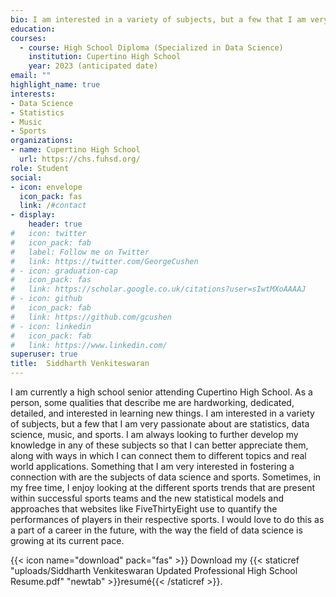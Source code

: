 ```yaml
---
bio: I am interested in a variety of subjects, but a few that I am very passionate about are statistics, data science, music, and sports.
education: 
courses:
  - course: High School Diploma (Specialized in Data Science)
    institution: Cupertino High School
    year: 2023 (anticipated date)
email: ""
highlight_name: true
interests:
- Data Science
- Statistics
- Music
- Sports
organizations:
- name: Cupertino High School
  url: https://chs.fuhsd.org/
role: Student
social:
- icon: envelope
  icon_pack: fas
  link: /#contact
- display:
    header: true
#   icon: twitter
#   icon_pack: fab
#   label: Follow me on Twitter
#   link: https://twitter.com/GeorgeCushen
# - icon: graduation-cap
#   icon_pack: fas
#   link: https://scholar.google.co.uk/citations?user=sIwtMXoAAAAJ
# - icon: github
#   icon_pack: fab
#   link: https://github.com/gcushen
# - icon: linkedin
#   icon_pack: fab
#   link: https://www.linkedin.com/
superuser: true
title: 	Siddharth Venkiteswaran
---
```


I am currently a high school senior attending Cupertino High School. As a person, some qualities that describe me are hardworking, dedicated, detailed, and interested in learning new things. I am interested in a variety of subjects, but a few that I am very passionate about are statistics, data science, music, and sports. I am always looking to further develop my knowledge in any of these subjects so that I can better appreciate them, along with ways in which I can connect them to different topics and real world applications. Something that I am very interested in fostering a connection with are the subjects of data science and sports. Sometimes, in my free time, I enjoy looking at the different sports trends that are present within successful sports teams and the new statistical models and approaches that websites like FiveThirtyEight use to quantify the performances of players in their respective sports. I would love to do this as a part of a career in the future, with the way the field of data science is growing at its current pace.

{{< icon name="download" pack="fas" >}} Download my {{< staticref "uploads/Siddharth Venkiteswaran Updated Professional High School Resume.pdf" "newtab" >}}resumé{{< /staticref >}}.

